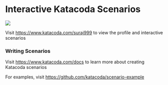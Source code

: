 # Interactive Katacoda Scenarios

[![](http://shields.katacoda.com/katacoda/suraj999/count.svg)](https://www.katacoda.com/suraj999 "Get your profile on Katacoda.com")

Visit https://www.katacoda.com/suraj999 to view the profile and interactive scenarios

### Writing Scenarios
Visit https://www.katacoda.com/docs to learn more about creating Katacoda scenarios

For examples, visit https://github.com/katacoda/scenario-example
